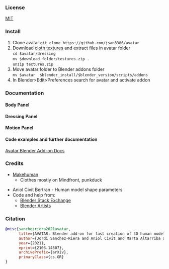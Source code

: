 ### License

[MIT](LICENSE)

### Install

1. Clone avatar ```git clone https://github.com/jsan3386/avatar ```
2. Download [cloth textures](https://cv.iri.upc-csic.es/Dataset/avatar/textures.zip) and extract files in avatar folder <br />
   ```cd $avatar/dressing ``` <br />
   ```mv $download_folder/testures.zip . ``` <br />
   ```unzip textures.zip ``` <br />
3. Move avatar folder to Blender addons folder <br />
   ```mv $avatar  $blender_install/$blender_version/scripts/addons ```<br />
4. In Blender>Edit>Preferences search for avatar and activate addon

### Documentation

#### Body Panel

#### Dressing Panel

#### Motion Panel

#### Code examples and further documentation
[Avatar Blender Add-on Docs](https://jsan3386.github.io/avatar/)


### Credits

- [Makehuman](http://www.makehumancommunity.org/)
    - Clothes mostly on Mindfront, punkduck 
<!--- - Marta Altarriba Fatsini - Motion transfer from set of 3D points -->
- Aniol Civit Bertran - Human model shape parameters
- Code and help from:
    - [Blender Stack Exchange](https://blender.stackexchange.com/)
    - [Blender Artists](https://blenderartists.org/)


### Citation

```bibtex
@misc{sanchezriera2021avatar,
      title={AVATAR: Blender add-on for fast creation of 3D human models}, 
      author={Jordi Sanchez-Riera and Aniol Civit and Marta Altarriba and Francesc Moreno-Noguer},
      year={2021},
      eprint={2103.14507},
      archivePrefix={arXiv},
      primaryClass={cs.GR}
}
```
